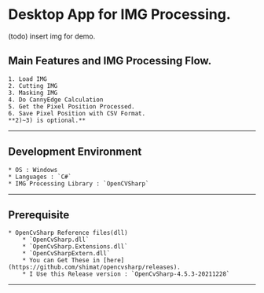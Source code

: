 # Desktop App for IMG Processing.
(todo)  insert img for demo.

## Main Features and IMG Processing Flow.
	1. Load IMG
	2. Cutting IMG
	3. Masking IMG
	4. Do CannyEdge Calculation
	5. Get the Pixel Position Processed.
	6. Save Pixel Position with CSV Format.
	**2)~3) is optional.**

<hr>

## Development Environment
	* OS : Windows
	* Languages : `C#`
	* IMG Processing Library : `OpenCVSharp`

<hr>

## Prerequisite
	* OpenCvSharp Reference files(dll)
		* `OpenCvSharp.dll`
		* `OpenCvSharp.Extensions.dll`
		* `OpenCvSharpExtern.dll`
		* You can Get These in [here](https://github.com/shimat/opencvsharp/releases).
		* I Use this Release version : `OpenCvSharp-4.5.3-20211228`

<hr>





